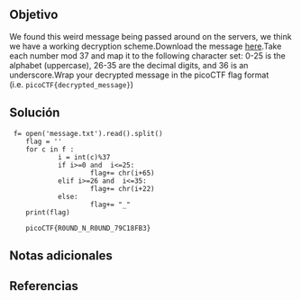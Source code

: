 ## Objetivo
We found this weird message being passed around on the servers, we think we have a working decryption scheme.Download the message [here](https://artifacts.picoctf.net/c/127/message.txt).Take each number mod 37 and map it to the following character set: 0-25 is the alphabet (uppercase), 26-35 are the decimal digits, and 36 is an underscore.Wrap your decrypted message in the picoCTF flag format (i.e. `picoCTF{decrypted_message}`)
## Solución
	
	 f= open('message.txt').read().split()
		flag = ''
		for c in f :
		        i = int(c)%37
		        if i>=0 and  i<=25:
		                flag+= chr(i+65)
		        elif i>=26 and  i<=35:
		                flag+= chr(i+22)
		        else:
		                flag+= "_"
		print(flag)
		
		picoCTF{R0UND_N_R0UND_79C18FB3}
## Notas adicionales

## Referencias

